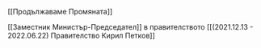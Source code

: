 [[Продължаваме Промяната]]

[[Заместник Министър-Председател]] в правителството  [[(2021.12.13 - 2022.06.22) Правителство Кирил Петков]]